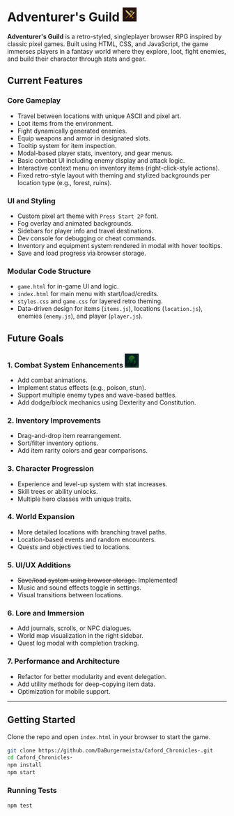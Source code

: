 # Adventurer's Guild <img src="assets/favicon.png" alt="Tiny Icon" width="32" height="32">

**Adventurer's Guild** is a retro-styled, singleplayer browser RPG inspired by classic pixel games. Built using HTML, CSS, and JavaScript, the game immerses players in a fantasy world where they explore, loot, fight enemies, and build their character through stats and gear.

## Current Features

### Core Gameplay

- Travel between locations with unique ASCII and pixel art.
- Loot items from the environment.
- Fight dynamically generated enemies.
- Equip weapons and armor in designated slots.
- Tooltip system for item inspection.
- Modal-based player stats, inventory, and gear menus.
- Basic combat UI including enemy display and attack logic.
- Interactive context menu on inventory items (right-click-style actions).
- Fixed retro-style layout with theming and stylized backgrounds per location type (e.g., forest, ruins).

### UI and Styling

- Custom pixel art theme with `Press Start 2P` font.
- Fog overlay and animated backgrounds.
- Sidebars for player info and travel destinations.
- Dev console for debugging or cheat commands.
- Inventory and equipment system rendered in modal with hover tooltips.
- Save and load progress via browser storage.

### Modular Code Structure

- `game.html` for in-game UI and logic.
- `index.html` for main menu with start/load/credits.
- `styles.css` and `game.css` for layered retro theming.
- Data-driven design for items (`items.js`), locations (`location.js`), enemies (`enemy.js`), and player (`player.js`).

## Future Goals

### 1. **Combat System Enhancements** <img src="assets/enemies/mossling_32x32.png" alt="Mossling" width="32" height="32">

- Add combat animations.
- Implement status effects (e.g., poison, stun).
- Support multiple enemy types and wave-based battles.
- Add dodge/block mechanics using Dexterity and Constitution.

### 2. **Inventory Improvements**

- Drag-and-drop item rearrangement.
- Sort/filter inventory options.
- Add item rarity colors and gear comparisons.

### 3. **Character Progression**

- Experience and level-up system with stat increases.
- Skill trees or ability unlocks.
- Multiple hero classes with unique traits.

### 4. **World Expansion**

- More detailed locations with branching travel paths.
- Location-based events and random encounters.
- Quests and objectives tied to locations.

### 5. **UI/UX Additions**

- ~~Save/load system using browser storage.~~ Implemented!
- Music and sound effects toggle in settings.
- Visual transitions between locations.

### 6. **Lore and Immersion**

- Add journals, scrolls, or NPC dialogues.
- World map visualization in the right sidebar.
- Quest log modal with completion tracking.

### 7. **Performance and Architecture**

- Refactor for better modularity and event delegation.
- Add utility methods for deep-copying item data.
- Optimization for mobile support.

---

## Getting Started

Clone the repo and open `index.html` in your browser to start the game.

```bash
git clone https://github.com/DaBurgermeista/Caford_Chronicles-.git
cd Caford_Chronicles-
npm install
npm start
```

### Running Tests

```bash
npm test
```
